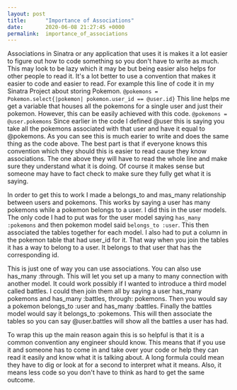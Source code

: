 ```yaml
---
layout: post
title:      "Importance of Associations"
date:       2020-06-08 21:27:45 +0000
permalink:  importance_of_associations
---
```



Associations in Sinatra or any application that uses it is makes it a lot easier to figure out how to code something so you don't have to write as much. This may look to be lazy which it may be but being easier also helps for other people to read it. It's a lot better to use a convention that makes it easier to code and easier to read. For example this line of code it in my Sinatra Project about storing Pokemon.
```@pokemons = Pokemon.select{|pokemon| pokemon.user_id == @user.id}``` 
This line helps me get a variable that houses all the pokemons for a single user and just their pokemon. However, this can be easily achieved with this code.
```@pokemons = @user.pokemons```
Since earlier in the code I defined @user this is saying you take all the pokemons associated with that user and have it equal to @pokemons. As you can see this is much earier to write and does the same thing as the code above. The best part is that if everyone knows this convention which they should this is easier to read cause they know associations. The one above they will have to read the whole line and make sure they understand what it is doing. Of course it makes sense but someone may have to fact check to make sure they fully get what it is saying.

In order to get this to work I made a belongs_to and mas_many relationship between users and pokemons. This works by saying a user has many pokemons while a pokemon belongs to a user. I did this in the user models. The only code I had to put was for the user model saying ```has_many :pokemons``` and then pokemon model said ```belongs_to :user```. This then associated the tables together for each model. I also had to put a column in the pokemon table that had user_id for it. That way when you join the tables it has a way to belong to a user. It belongs to that user that has the corresponding id. 

This is just one of way you can use associations. You can also use has_many :through. This will let you set up a many to many connection with another model. It could work possibly if I wanted to introduce a third model called battles. I could then join them all by saying a user has_many pokemons and has_many :battles, through: pokemons. Then you would say a pokemon belongs_to :user and has_many :battles. Finally the battles model would say it belongs_to :pokemons. This will then associate the tables so you can say @user.battles will show all the battles a user has had.

To wrap this up the main reason again this is so helpful is that it is a common convention any engineer should know. This means that if you use it and someone has to come in and take over your code or help they can read it easily and know what it is talking about. A long formula could mean they have to dig or look at for a second to interpret what it means. Also, it means less code so you don't have to think as hard to get the same outcome.
